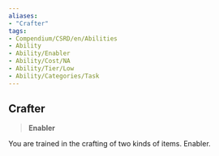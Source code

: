 ```yaml
---
aliases:
- "Crafter"
tags:
- Compendium/CSRD/en/Abilities
- Ability
- Ability/Enabler
- Ability/Cost/NA
- Ability/Tier/Low
- Ability/Categories/Task
---
```


  
## Crafter  
>**Enabler**
  
You are trained in the crafting of two kinds of items. Enabler.